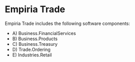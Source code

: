 ﻿Empiria Trade
=============

Empiria Trade includes the following software components:

* A) Business.FinancialServices
* B) Business.Products
* C) Business.Treasury
* D) Trade.Ordering
* E) Industries.Retail
